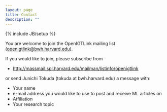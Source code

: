 ```yaml
---
layout: page
title: Contact
description: ""
---
```

{% include JB/setup %}


You are welcome to join the OpenIGTLink mailing list (openigtlink@bwh.harvard.edu).

If you would like to join, please subscribe from

* <http://massmail.spl.harvard.edu/mailman/listinfo/openigtlink>

or send Junichi Tokuda (tokuda at bwh.harvard.edu) a message with:

* Your name
* e-mail address you would like to use to post and receive ML articles on
* Affiliation
* Your research topic

